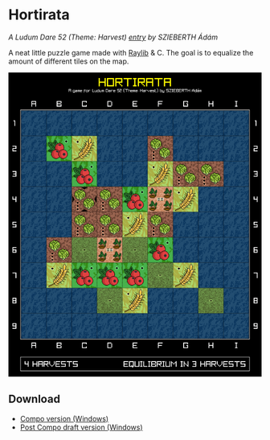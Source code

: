 Hortirata
=========

*A Ludum Dare 52 (Theme: Harvest) [entry](https://ldjam.com/events/ludum-dare/52/hortirata) by SZIEBERTH Ádám*

A neat little puzzle game made with [Raylib](https://www.raylib.com) & C.
The goal is to equalize the amount of different tiles on the map.

![Compo version](/screenshots/02.png)

Download
--------

* [Compo version (Windows)](../../releases/download/compo/hortirata-ld52compo.zip)
* [Post Compo draft version (Windows)](../../releases/download/postcompo/hortirata-ld52postcompo.zip)
